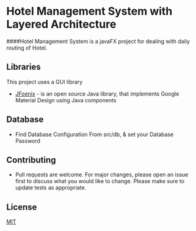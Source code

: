 # Hotel Management System with Layered Architecture

####Hotel Management System is a javaFX project for dealing with daily routing of Hotel.

## Libraries
This project uses a GUI library
* [JFoenix](http://www.jfoenix.com/) - is an open source Java library, that implements Google Material Design using Java components
## Database
* Find Database Configuration From src/db, & set your Database Password
## Contributing
* Pull requests are welcome. For major changes, please open an issue first to discuss what you would like to change.
Please make sure to update tests as appropriate.
## License
[MIT](https://choosealicense.com/licenses/mit/)